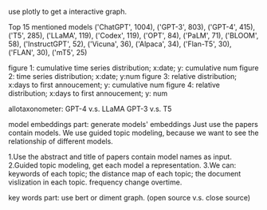 use plotly to get a interactive graph.

Top 15 mentioned models
('ChatGPT', 1004),
('GPT-3', 803),
('GPT-4', 415),
('T5', 285),
('LLaMA', 119),
('Codex', 119),
('OPT', 84),
('PaLM', 71),
('BLOOM', 58),
('InstructGPT', 52),
('Vicuna', 36),
('Alpaca', 34),
('Flan-T5', 30),
('FLAN', 30),
('mT5', 25)

figure 1: cumulative time series distribution; x:date; y: cumulative num
figure 2: time series distribution; x:date; y:num
figure 3: relative distribution; x:days to first annoucement; y: cumulative num
figure 4: relative distribution; x:days to first annoucement; y: num

allotaxonometer:
GPT-4 v.s. LLaMA
GPT-3 v.s. T5

model embeddings part: generate models' embeddings
Just use the papers contain models. We use guided topic modeling, because we want to see the relationship of different models.

1.Use the abstract and title of papers contain model names as input.
2.Guided topic modeling, get each model a representation.
3.We can:
    keywords of each topic;
    the distance map of each topic;
    the document vislization in each topic.
    frequency change overtime.

key words part: use bert or diment graph. (open source v.s. close source)
